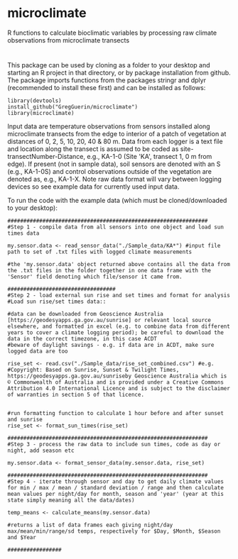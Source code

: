 # microclimate
R functions to calculate bioclimatic variables by processing raw climate observations from microclimate transects 

# 

This package can be used by cloning as a folder to your desktop and starting an R project in that directory, or by package installation from github. The package imports functions from the packages stringr and dplyr (recommended to install these first) and can be installed as follows:
```
library(devtools)
install_github("GregGuerin/microclimate")
library(microclimate)
``` 

Input data are temperature observations from sensors installed along microclimate transects from the edge to interior of a patch of vegetation at distances of 0, 2, 5, 10, 20, 40 & 80 m. Data from each logger is a text file and location along the transect is assumed to be coded as site-transectNumber-Distance, e.g., KA-1-0 (Site 'KA', transect 1, 0 m from edge). If present (not in sample data), soil sensors are denoted with an S (e.g., KA-1-0S) and control observations outside of the vegetation are denoted as, e.g., KA-1-X. Note raw data format will vary between logging devices so see example data for currently used input data.


To run the code with the example data (which must be cloned/downloaded to your desktop):
```
###############################################################
#Step 1 - compile data from all sensors into one object and load sun times data

my.sensor.data <- read_sensor_data("./Sample_data/KA*") #input file path to set of .txt files with logged climate measurements

#the 'my.sensor.data' object returned above contains all the data from the .txt files in the folder together in one data frame with the 'Sensor' field denoting which file/sensor it came from.

##################################
#Step 2 - load external sun rise and set times and format for analysis
#Load sun rise/set times data::

#data can be downloaded from Geoscience Australia [https://geodesyapps.ga.gov.au/sunrise] or relevant local source elsewhere, and formatted in excel (e.g. to combine data from different years to cover a climate logging period); be careful to download the data in the correct timezone, in this case ACDT
#beware of daylight savings - e.g. if data are in ACDT, make sure logged data are too

rise_set <- read.csv("./Sample_data/rise_set_combined.csv") #e.g.
#Copyright: Based on Sunrise, Sunset & Twilight Times, https://geodesyapps.ga.gov.au/sunriseby Geoscience Australia which is © Commonwealth of Australia and is provided under a Creative Commons Attribution 4.0 International Licence and is subject to the disclaimer of warranties in section 5 of that licence.


#run formatting function to calculate 1 hour before and after sunset and sunrise
rise_set <- format_sun_times(rise_set)

###############################################################
#Step 3 - process the raw data to include sun times, code as day or night, add season etc

my.sensor.data <- format_sensor_data(my.sensor.data, rise_set) 

###############################################################
#Step 4 - iterate through sensor and day to get daily climate values for min / max / mean / standard deviation / range and then calculate mean values per night/day for month, season and 'year' (year at this state simply meaning all the data/dates)

temp_means <- calculate_means(my.sensor.data)

#returns a list of data frames each giving night/day max/mean/min/range/sd temps, respectively for $Day, $Month, $Season and $Year 

#################
```
